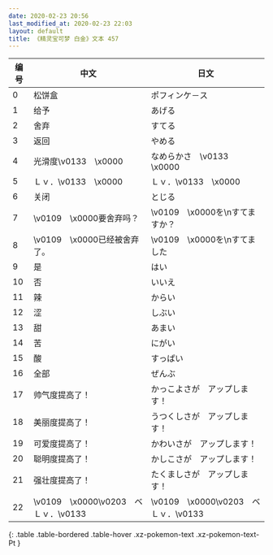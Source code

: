 ```yaml
---
date: 2020-02-23 20:56
last_modified_at: 2020-02-23 22:03
layout: default
title: 《精灵宝可梦 白金》文本 457
---
```

| 编号 | 中文 | 日文 |
| ---- | ---- | ---- |
| 0 | 松饼盒 | ポフィンケ－ス |
| 1 | 给予 | あげる |
| 2 | 舍弃 | すてる |
| 3 | 返回 | やめる |
| 4 | 光滑度\v0133　\x0000 | なめらかさ　\v0133　\x0000 |
| 5 | Ｌｖ．\v0133　\x0000 | Ｌｖ．\v0133　\x0000 |
| 6 | 关闭 | とじる |
| 7 | \v0109　\x0000要舍弃吗？ | \v0109　\x0000を\nすてますか？ |
| 8 | \v0109　\x0000已经被舍弃了。 | \v0109　\x0000を\nすてました |
| 9 | 是 | はい |
| 10 | 否 | いいえ |
| 11 | 辣 | からい |
| 12 | 涩 | しぶい |
| 13 | 甜 | あまい |
| 14 | 苦 | にがい |
| 15 | 酸 | すっぱい |
| 16 | 全部 | ぜんぶ |
| 17 | 帅气度提高了！ | かっこよさが　アップします！ |
| 18 | 美丽度提高了！ | うつくしさが　アップします！ |
| 19 | 可爱度提高了！ | かわいさが　アップします！ |
| 20 | 聪明度提高了！ | かしこさが　アップします！ |
| 21 | 强壮度提高了！ | たくましさが　アップします！ |
| 22 | \v0109　\x0000\v0203　ベＬｖ．\v0133　　 | \v0109　\x0000\v0203　ベＬｖ．\v0133　　 |
{: .table .table-bordered .table-hover .xz-pokemon-text .xz-pokemon-text-Pt }
